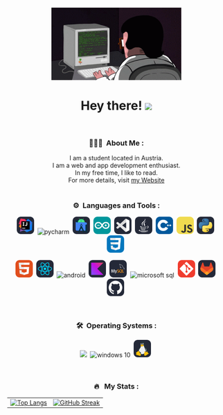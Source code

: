<p align="center"><img src="coding.gif" width="300"/></p>
<h1 align="center">Hey there! <img src="https://media.giphy.com/media/hvRJCLFzcasrR4ia7z/giphy.gif" width="40"></h1>
<p align="center"><img src="https://komarev.com/ghpvc/?username=wautischer&style=flat-square&color=blue" alt=""></p>

<div align="center">

### 👨🏻‍💻 &nbsp;About Me :

<div>
  I am a student located in Austria. <br>
  I am a web and app development enthusiast. <br>
  In my free time, I like to read. <br>
  For more details, visit <a href="https://www.wautischer.com">my Website</a>
</div>
<br>

### ⚙️ &nbsp;Languages and Tools :

<p align="center">
  <img src="https://github.com/tandpfun/skill-icons/raw/main/icons/Idea-Dark.svg" alt="intellij" width="40" height="40"/>&nbsp;
  <img src="https://cdn.iconscout.com/icon/free/png-256/free-pycharm-1175008.png" alt="pycharm" width="40" height="40"/>&nbsp;
  <img src="https://github.com/tandpfun/skill-icons/raw/main/icons/AndroidStudio-Dark.svg" alt="android studio" width="40" height="40"/>&nbsp;
  <img src="https://raw.githubusercontent.com/tandpfun/skill-icons/59059d9d1a2c092696dc66e00931cc1181a4ce1f/icons/Arduino.svg" alt="arduino ide" width="40" height="40"/>&nbsp;
  <img src="https://github.com/tandpfun/skill-icons/raw/main/icons/VSCode-Dark.svg" alt="vscode" width="40" height="40"/>&nbsp;
  <img src="https://github.com/tandpfun/skill-icons/raw/main/icons/Java-Dark.svg" alt="java" width="40" height="40"/>&nbsp;
  <img src="https://github.com/tandpfun/skill-icons/raw/main/icons/CPP.svg" alt="cpp" width="40" height="40"/>&nbsp;
  <img src="https://github.com/tandpfun/skill-icons/raw/main/icons/JavaScript.svg" alt="javascript" width="40" height="40"/>&nbsp;
  <img src="https://github.com/tandpfun/skill-icons/raw/main/icons/Python-Dark.svg" alt="Python" width="40" height="40"/>&nbsp;
  <img src="https://github.com/tandpfun/skill-icons/raw/main/icons/CSS.svg" alt="css" width="40" height="40"/>&nbsp;
</p>
<p align="center">
  <img src="https://github.com/tandpfun/skill-icons/raw/main/icons/HTML.svg" alt="html" width="40" height="40"/>&nbsp;
  <img src="https://github.com/tandpfun/skill-icons/raw/main/icons/React-Dark.svg" alt="react" width="40" height="40"/>&nbsp;
  <img src="https://www.pngmart.com/files/13/Android-Logo-Transparent-PNG.png" alt="android" width="40" height="40"/>&nbsp;
  <img src="https://github.com/tandpfun/skill-icons/raw/main/icons/Kotlin-Dark.svg" alt="kotlin" width="40" height="40"/>&nbsp;
  <img src="https://github.com/tandpfun/skill-icons/raw/main/icons/MySQL-Dark.svg" alt="mysql" width="40" height="40"/>&nbsp;
  <img src="https://brandslogos.com/wp-content/uploads/images/large/microsoft-sql-server-logo.png" alt="microsoft sql" width="40" height="40"/>&nbsp;
  <img src="https://github.com/tandpfun/skill-icons/raw/main/icons/Git.svg" alt="git" width="40" height="40"/>&nbsp;
  <img src="https://github.com/tandpfun/skill-icons/raw/main/icons/GitLab-Dark.svg" alt="gitlab" width="40" height="40"/>&nbsp;
  <img src="https://github.com/tandpfun/skill-icons/raw/main/icons/Github-Dark.svg" alt="github" width="40" height="40"/>&nbsp;
</p>
<br>

### 🛠 &nbsp;Operating Systems :

<p align="center">
  <img src="https://github.com/tandpfun/skill-icons/blob/main/icons/Apple-Dark.svg" width="40"/>&nbsp;
  <img src="https://static.vecteezy.com/system/resources/previews/020/975/574/original/window-10-logo-window-10-icon-transparent-free-png.png" alt="windows 10" width="40" height="40"/>&nbsp;
  <img src="https://github.com/tandpfun/skill-icons/blob/main/icons/Linux-Dark.svg" width="40"/>&nbsp;
</p>
<br>

### 🔥 &nbsp; My Stats :

<table>
  <tr>
    <td>
      <a href="https://github.com/anuraghazra/github-readme-stats">
        <img src="https://github-readme-stats.vercel.app/api/top-langs/?username=wautischer&layout=compact&theme=vision-friendly-dark" alt="Top Langs" width="400">
      </a>
    </td>
    <td>
      <a href="https://git.io/streak-stats">
        <img src="http://github-readme-streak-stats.herokuapp.com?user=wautischer&theme=dark&background=000000" alt="GitHub Streak" width="555">
      </a>
    </td>
  </tr>
</table>
</div>
